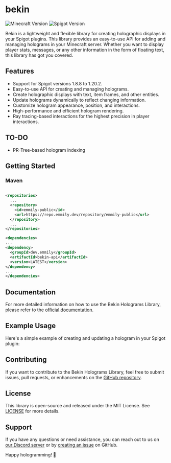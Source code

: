 # bekin

![Minecraft Version](https://img.shields.io/badge/Minecraft-1.8.8%20to%201.20.2-brightgreen)
![Spigot Version](https://img.shields.io/badge/Spigot-1.8.8%20to%201.20.2-blue)

Bekin is a lightweight and flexible library for creating holographic displays in your Spigot plugins. This library
provides an easy-to-use API for adding and managing holograms in your Minecraft server. Whether you want to display
player stats, messages, or any other information in the form of floating text, this library has got you covered.

## Features

- Support for Spigot versions 1.8.8 to 1.20.2.
- Easy-to-use API for creating and managing holograms.
- Create holographic displays with text, item frames, and other entities.
- Update holograms dynamically to reflect changing information.
- Customize hologram appearance, position, and interactions.
- High-performance and efficient hologram rendering.
- Ray tracing-based interactions for the highest precision in player interactions.

## TO-DO

- PR-Tree-based hologram indexing

## Getting Started

### Maven

```xml

<repositories>
  ...
  <repository>
    <id>emmily-public</id>
    <url>https://repo.emmily.dev/repository/emmily-public</url>
  </repository>
  ...
</repositories>

<dependencies>
...
<dependency>
  <groupId>dev.emmily</groupId>
  <artifactId>bekin-api</artifactId>
  <version>LATEST</version>
</dependency>
...
</dependencies>
```

## Documentation

For more detailed information on how to use the Bekin Holograms Library, please refer to
the [official documentation](https://github.com/emmily-development/bekin/wiki).

## Example Usage

Here's a simple example of creating and updating a hologram in your Spigot plugin:

## Contributing

If you want to contribute to the Bekin Holograms Library, feel free to submit issues, pull requests, or enhancements on
the [GitHub repository](https://github.com/yourrepository/bekin).

## License

This library is open-source and released under the MIT License. See [LICENSE](LICENSE) for more details.

## Support

If you have any questions or need assistance, you can reach out to us
on [our Discord server](https://discord.gg/yourserver) or
by [creating an issue](https://github.com/yourrepository/bekin/issues) on GitHub.

Happy hologramming! 🌟